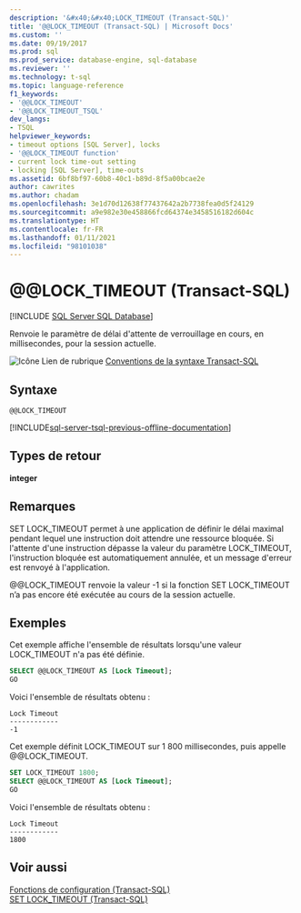 ```yaml
---
description: '&#x40;&#x40;LOCK_TIMEOUT (Transact-SQL)'
title: '@@LOCK_TIMEOUT (Transact-SQL) | Microsoft Docs'
ms.custom: ''
ms.date: 09/19/2017
ms.prod: sql
ms.prod_service: database-engine, sql-database
ms.reviewer: ''
ms.technology: t-sql
ms.topic: language-reference
f1_keywords:
- '@@LOCK_TIMEOUT'
- '@@LOCK_TIMEOUT_TSQL'
dev_langs:
- TSQL
helpviewer_keywords:
- timeout options [SQL Server], locks
- '@@LOCK_TIMEOUT function'
- current lock time-out setting
- locking [SQL Server], time-outs
ms.assetid: 6bf8bf97-60b8-40c1-b89d-8f5a00bcae2e
author: cawrites
ms.author: chadam
ms.openlocfilehash: 3e1d70d12638f77437642a2b7738fea0d5f24129
ms.sourcegitcommit: a9e982e30e458866fcd64374e3458516182d604c
ms.translationtype: HT
ms.contentlocale: fr-FR
ms.lasthandoff: 01/11/2021
ms.locfileid: "98101038"
---
```

# <a name="x40x40lock_timeout-transact-sql"></a>&#x40;&#x40;LOCK_TIMEOUT (Transact-SQL)
[!INCLUDE [SQL Server SQL Database](../../includes/applies-to-version/sql-asdb.md)]

  Renvoie le paramètre de délai d'attente de verrouillage en cours, en millisecondes, pour la session actuelle.  
  
 ![Icône Lien de rubrique](../../database-engine/configure-windows/media/topic-link.gif "Icône du lien de rubrique") [Conventions de la syntaxe Transact-SQL](../../t-sql/language-elements/transact-sql-syntax-conventions-transact-sql.md)  
  
## <a name="syntax"></a>Syntaxe  
  
```syntaxsql  
@@LOCK_TIMEOUT  
```  
  
[!INCLUDE[sql-server-tsql-previous-offline-documentation](../../includes/sql-server-tsql-previous-offline-documentation.md)]

## <a name="return-types"></a>Types de retour
 **integer**  
  
## <a name="remarks"></a>Remarques  
 SET LOCK_TIMEOUT permet à une application de définir le délai maximal pendant lequel une instruction doit attendre une ressource bloquée. Si l'attente d'une instruction dépasse la valeur du paramètre LOCK_TIMEOUT, l'instruction bloquée est automatiquement annulée, et un message d'erreur est renvoyé à l'application.  
  
 @@LOCK_TIMEOUT renvoie la valeur -1 si la fonction SET LOCK_TIMEOUT n’a pas encore été exécutée au cours de la session actuelle.  
  
## <a name="examples"></a>Exemples  
 Cet exemple affiche l'ensemble de résultats lorsqu'une valeur LOCK_TIMEOUT n'a pas été définie.  
  
```sql  
SELECT @@LOCK_TIMEOUT AS [Lock Timeout];  
GO  
```  
  
 Voici l'ensemble de résultats obtenu :  
  
```  
Lock Timeout  
------------  
-1  
```  
  
 Cet exemple définit LOCK_TIMEOUT sur 1 800 millisecondes, puis appelle @@LOCK_TIMEOUT.  
  
```sql  
SET LOCK_TIMEOUT 1800;  
SELECT @@LOCK_TIMEOUT AS [Lock Timeout];  
GO  
```  
  
 Voici l'ensemble de résultats obtenu :  
  
```  
Lock Timeout  
------------  
1800          
```  
  
## <a name="see-also"></a>Voir aussi  
 [Fonctions de configuration &#40;Transact-SQL&#41;](../../t-sql/functions/configuration-functions-transact-sql.md)   
 [SET LOCK_TIMEOUT &#40;Transact-SQL&#41;](../../t-sql/statements/set-lock-timeout-transact-sql.md)  
  
  
